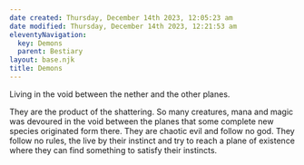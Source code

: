 ```yaml
---
date created: Thursday, December 14th 2023, 12:05:23 am
date modified: Thursday, December 14th 2023, 12:21:53 am
eleventyNavigation:
  key: Demons
  parent: Bestiary
layout: base.njk
title: Demons
---
```


Living in the void between the nether and the other planes. 

They are the product of the shattering. So many creatures, mana and magic was devoured in the void between the planes that some complete new species originated form there. They are chaotic evil and follow no god. They follow no rules, the live by their instinct and try to reach a plane of existence where they can find something to satisfy their instincts.